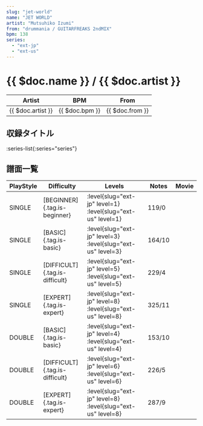```yaml
---
slug: "jet-world"
name: "JET WORLD"
artist: "Mutsuhiko Izumi"
from: "drummania / GUITARFREAKS 2ndMIX"
bpm: 138
series:
  - "ext-jp"
  - "ext-us"
---
```


# {{ $doc.name }} / {{ $doc.artist }}

|Artist|BPM|From|
|------|---|----|
|{{ $doc.artist }}|{{ $doc.bpm }}|{{ $doc.from }}|

## 収録タイトル

:series-list{:series="series"}

## 譜面一覧

|PlayStyle|Difficulty|Levels|Notes|Movie|
|---------|----------|------|-----|-----|
|SINGLE|[BEGINNER]{.tag.is-beginner}|:level{slug="ext-jp" level=1} :level{slug="ext-us" level=1}|119/0||
|SINGLE|[BASIC]{.tag.is-basic}|:level{slug="ext-jp" level=3} :level{slug="ext-us" level=3}|164/10||
|SINGLE|[DIFFICULT]{.tag.is-difficult}|:level{slug="ext-jp" level=5} :level{slug="ext-us" level=5}|229/4||
|SINGLE|[EXPERT]{.tag.is-expert}|:level{slug="ext-jp" level=8} :level{slug="ext-us" level=8}|325/11||
|DOUBLE|[BASIC]{.tag.is-basic}|:level{slug="ext-jp" level=4} :level{slug="ext-us" level=4}|153/10||
|DOUBLE|[DIFFICULT]{.tag.is-difficult}|:level{slug="ext-jp" level=6} :level{slug="ext-us" level=6}|226/5||
|DOUBLE|[EXPERT]{.tag.is-expert}|:level{slug="ext-jp" level=8} :level{slug="ext-us" level=8}|287/9||
